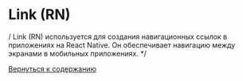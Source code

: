 # Link (RN)

/ Link (RN) используется для создания навигационных ссылок в приложениях на React Native. Он обеспечивает навигацию между экранами в мобильных приложениях. */ 



[Вернуться к содержанию](./index.md)